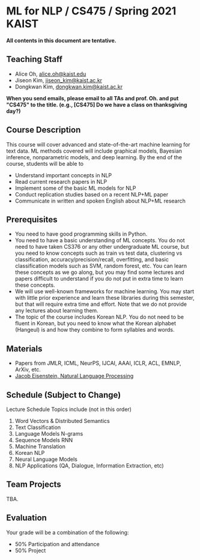 # ML for NLP / CS475 / Spring 2021 KAIST

**All contents in this document are tentative.**

## Teaching Staff

- Alice Oh, alice.oh@kaist.edu
- Jiseon Kim, jiseon_kim@kaist.ac.kr 
- Dongkwan Kim, dongkwan.kim@kaist.ac.kr

**When you send emails, please email to all TAs and prof. Oh. and put "CS475" to the title. (e.g., [CS475] Do we have a class on thanksgiving day?)**

## Course Description

This course will cover advanced and state-of-the-art machine learning for text data. ML methods covered will include graphical models, Bayesian inference, nonparametric models, and deep learning. By the end of the course, students will be able to

- Understand important concepts in NLP
- Read current research papers in NLP
- Implement some of the basic ML models for NLP
- Conduct replication studies based on a recent NLP+ML paper
- Communicate in written and spoken English about NLP+ML research

## Prerequisites  

- You need to have good programming skills in Python.
- You need to have a basic understanding of ML concepts. You do not need to have taken CS376 or any other undergraduate ML course, but you need to know concepts such as train vs test data, clustering vs classification, accuracy/precision/recall, overfitting, and basic classification models such as SVM, random forest, etc. You can learn these concepts as we go along, but you may find some lectures and papers difficult to understand if you do not put in extra time to learn these concepts.
- We will use well-known frameworks for machine learning. You may start with little prior experience and learn these libraries during this semester, but that will require extra time and effort. Note that we do not provide any lectures about learning them.
- The topic of the course includes Korean NLP. You do not need to be fluent in Korean, but you need to know what the Korean alphabet (Hangeul) is and how they combine to form syllables and words.

## Materials

- Papers from JMLR, ICML, NeurPS, IJCAI, AAAI, ICLR, ACL, EMNLP, ArXiv, etc.
- [Jacob Eisenstein, Natural Language Processing](https://github.com/jacobeisenstein/gt-nlp-class/blob/master/notes/eisenstein-nlp-notes.pdf)

## Schedule (Subject to Change)

Lecture Schedule	Topics include (not in this order)
1. Word Vectors & Distributed Semantics
2. Text Classification
3. Language Models N-grams
4. Sequence Models RNN
5. Machine Translation
6. Korean NLP
7. Neural Language Models
8. NLP Applications (QA, Dialogue, Information Extraction, etc)

## Team Projects

TBA.

## Evaluation
Your grade will be a combination of the following:

- 50% Participation and attendance
- 50% Project
